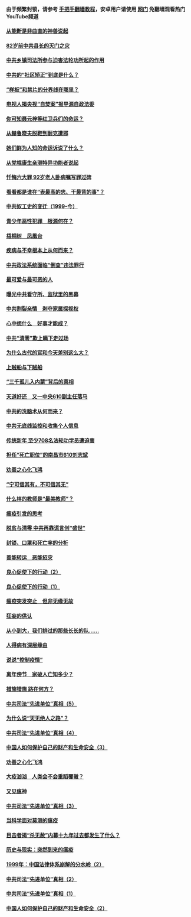 #### 由于频繁封锁，请参考 [手把手翻墙教程](https://github.com/gfw-breaker/guides/wiki/)，安卓用户请使用 [网门](https://github.com/gfw-breaker/nogfw/blob/master/dl.md?t=04112201) 免翻墙观看热门YouTube频道 

#### [从能断是非曲直的神兽说起](../pages/19/423201.md?t=04112201) 

#### [82岁前中共县长的灭门之灾](../pages/19/423055.md?t=04112201) 

#### [中共乡镇司法所参与迫害法轮功所起的作用](../pages/19/423064.md?t=04112201) 

#### [中共的“社区矫正”到底是什么？](../pages/19/422870.md?t=04112201) 

#### [“样板”和禁片的分界线在哪里？](../pages/19/422704.md?t=04112201) 

#### [电视人揭央视“自焚案”报导源自政法委](../pages/19/422770.md?t=04112201) 

#### [你可知聂元梓等红卫兵们的命运？](../pages/19/422848.md?t=04112201) 

#### [从赫鲁晓夫脱鞋到耐克遭邪](../pages/19/422826.md?t=04112201) 

#### [她们鲜为人知的命运诉说了什么？](../pages/19/422754.md?t=04112201) 

#### [从党棍康生亲测特异功能者说起](../pages/19/422657.md?t=04112201) 

#### [忏悔六大罪 92岁老人卧病嘱写罪过碑](../pages/19/422750.md?t=04112201) 

#### [看看都是谁在“表最高的忠、干最背的事”？](../pages/19/422703.md?t=04112201) 

#### [中共奴工史的变迁（1999-今）](../pages/19/422656.md?t=04112201) 

#### [青少年恶性犯罪　根源何在？](../pages/19/422449.md?t=04112201) 

#### [梧桐树　凤凰台](../pages/19/422442.md?t=04112201) 

#### [疾病与不幸根本上从何而来？](../pages/19/422438.md?t=04112201) 

#### [中共政法系统面临“倒查”违法罪行](../pages/19/422497.md?t=04112201) 

#### [最可爱与最可恶的人](../pages/19/422448.md?t=04112201) 

#### [曝光中共看守所、监狱里的黑幕](../pages/19/422390.md?t=04112201) 

#### [中共割裂亲情　剥夺家属探视权](../pages/19/422364.md?t=04112201) 

#### [心中想什么　好事才能成？](../pages/19/422318.md?t=04112201) 

#### [中共“清零”欺上瞒下走过场](../pages/19/422306.md?t=04112201) 

#### [为什么古代的官和今天差别这么大？](../pages/19/422228.md?t=04112201) 

#### [上贼船与下贼船](../pages/19/422276.md?t=04112201) 

#### [“三千孤儿入内蒙”背后的真相](../pages/19/422229.md?t=04112201) 

#### [天道好还　又一中央610副主任落马](../pages/19/422155.md?t=04112201) 

#### [中共的洗脑术从何而来？](../pages/19/422154.md?t=04112201) 

#### [中共无底线监控和收集个人信息](../pages/19/422039.md?t=04112201) 

#### [传统新年 至少708名法轮功学员遭迫害](../pages/19/421946.md?t=04112201) 

#### [担任“死亡职位”的南昌市610刘志斌](../pages/19/421957.md?t=04112201) 

#### [劝善之心化飞鸿](../pages/19/421164.md?t=04112201) 

#### [“宁可信其有，不可信其无”](../pages/19/421691.md?t=04112201) 

#### [什么样的教师是“最美教师”？](../pages/19/421755.md?t=04112201) 

#### [瘟疫引发的思考](../pages/19/421594.md?t=04112201) 

#### [脱贫与清零 中共再靠谎言创“盛世”](../pages/19/421590.md?t=04112201) 

#### [封锁、口罩和死亡率的分析](../pages/19/421495.md?t=04112201) 

#### [善能转运　恶能招灾](../pages/19/421334.md?t=04112201) 

#### [良心促使下的行动（2）](../pages/19/421361.md?t=04112201) 

#### [良心促使下的行动（1）](../pages/19/421302.md?t=04112201) 

#### [瘟疫突发突止　但非无缘无故](../pages/19/421281.md?t=04112201) 

#### [狂妄的供认](../pages/19/421199.md?t=04112201) 

#### [从小到大，我们排过的那些长长的队……](../pages/19/421243.md?t=04112201) 

#### [人得病有深层缘由](../pages/19/420864.md?t=04112201) 

#### [说说“控制疫情”](../pages/19/420831.md?t=04112201) 

#### [离年傍节　家破人亡知多少？](../pages/19/420563.md?t=04112201) 

#### [措施错施  路在何方？](../pages/19/420076.md?t=04112201) 

#### [中共司法“先进单位”真相（5）](../pages/19/419453.md?t=04112201) 

#### [为什么说“天无绝人之路”？](../pages/19/419618.md?t=04112201) 

#### [中共司法“先进单位”真相（4）](../pages/19/419452.md?t=04112201) 

#### [中国人如何保护自己的财产和生命安全（3）](../pages/19/419405.md?t=04112201) 

#### [劝善之心化飞鸿](../pages/19/418758.md?t=04112201) 

#### [大疫汹汹　人类会不会重蹈覆辙？](../pages/19/419691.md?t=04112201) 

#### [又见瘟神](../pages/19/419225.md?t=04112201) 

#### [中共司法“先进单位”真相（3）](../pages/19/419451.md?t=04112201) 

#### [当科学面对莫测的瘟疫](../pages/19/419625.md?t=04112201) 

#### [目击者揭“杀无赦”内幕十九年过去都发生了什么？](../pages/19/419617.md?t=04112201) 

#### [历史与现实：突然到来的瘟疫](../pages/19/419619.md?t=04112201) 

#### [1999年：中国法律体系崩解的分水岭（2）](../pages/19/419455.md?t=04112201) 

#### [中共司法“先进单位”真相（2）](../pages/19/419450.md?t=04112201) 

#### [中共司法“先进单位”真相（1）](../pages/19/419449.md?t=04112201) 

#### [中国人如何保护自己的财产和生命安全（2）](../pages/19/419404.md?t=04112201) 

